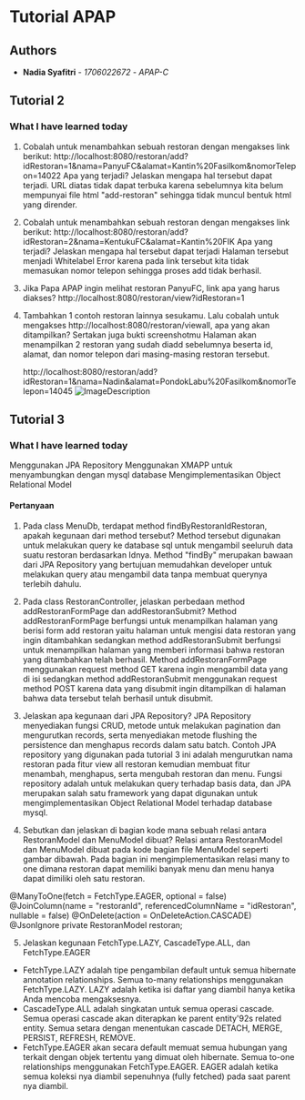 # Tutorial APAP

## Authors

* **Nadia Syafitri** - *1706022672* - *APAP-C*

## Tutorial 2

### What I have learned today

1. Cobalah untuk menambahkan sebuah restoran dengan mengakses link berikut:
http://localhost:8080/restoran/add?idRestoran=1&nama=PanyuFC&alamat=Kantin%20Fasilkom&nomorTelepon=14022
Apa yang terjadi? Jelaskan mengapa hal tersebut dapat terjadi.
URL diatas tidak dapat terbuka karena sebelumnya kita belum mempunyai file html "add-restoran" sehingga tidak muncul bentuk html yang dirender.

2. Cobalah untuk menambahkan sebuah restoran dengan mengakses link berikut:
http://localhost:8080/restoran/add?idRestoran=2&nama=KentukuFC&alamat=Kantin%20FIK
Apa yang terjadi? Jelaskan mengapa hal tersebut dapat terjadi
Halaman tersebut menjadi Whitelabel Error karena pada link tersebut kita tidak memasukan nomor telepon sehingga proses add tidak berhasil.

3. Jika Papa APAP ingin melihat restoran PanyuFC, link apa yang harus diakses?
http://localhost:8080/restoran/view?idRestoran=1

4. Tambahkan 1 contoh restoran lainnya sesukamu. Lalu cobalah untuk mengakses http://localhost:8080/restoran/viewall, apa yang akan ditampilkan?
Sertakan juga bukti screenshotmu
Halaman akan menampilkan 2 restoran yang sudah diadd sebelumnya beserta id, alamat, dan nomor telepon dari masing-masing restoran tersebut.

   http://localhost:8080/restoran/add?idRestoran=1&nama=Nadin&alamat=PondokLabu%20Fasilkom&nomorTelepon=14045
   ![ImageDescription](https://i.ibb.co/h1C46ZW/message-Image-1568819763182.jpg)

## Tutorial 3
### What I have learned today
Menggunakan JPA Repository
Menggunakan XMAPP untuk menyambungkan dengan mysql database
Mengimplementasikan Object Relational Model

#### Pertanyaan
1. Pada class MenuDb, terdapat method findByRestoranIdRestoran, apakah kegunaan dari method tersebut?
Method tersebut digunakan untuk melakukan query ke database sql untuk mengambil seeluruh data suatu restoran berdasarkan Idnya. Method "findBy" merupakan bawaan dari JPA Repository yang bertujuan memudahkan developer untuk melakukan query atau mengambil data tanpa membuat querynya terlebih dahulu.

2. Pada class RestoranController, jelaskan perbedaan method addRestoranFormPage dan addRestoranSubmit?
Method addRestoranFormPage berfungsi untuk menampilkan halaman yang berisi form add restoran yaitu halaman untuk mengisi data restoran yang ingin ditambahkan sedangkan method addRestoranSubmit berfungsi untuk menampilkan halaman yang memberi informasi bahwa restoran yang ditambahkan telah berhasil. Method addRestoranFormPage menggunakan request method GET karena ingin mengambil data yang di isi sedangkan method addRestoranSubmit menggunakan request method POST karena data yang disubmit ingin ditampilkan di halaman bahwa data tersebut telah berhasil untuk disubmit.

3. Jelaskan apa kegunaan dari JPA Repository?
JPA Repository menyediakan fungsi CRUD, metode untuk melakukan pagination dan mengurutkan records, serta menyediakan metode flushing the persistence dan menghapus records dalam satu batch. Contoh JPA repository yang digunakan pada tutorial 3 ini adalah mengurutkan nama restoran pada fitur view all restoran kemudian membuat fitur menambah, menghapus, serta mengubah restoran dan menu. Fungsi repository adalah untuk melakukan query terhadap basis data, dan JPA merupakan salah satu framework yang dapat digunakan untuk mengimplementasikan Object Relational Model terhadap database mysql.

4. Sebutkan dan jelaskan di bagian kode mana sebuah relasi antara RestoranModel dan MenuModel dibuat?
Relasi antara RestoranModel dan MenuModel dibuat pada kode bagian file MenuModel seperti gambar dibawah. Pada bagian ini mengimplementasikan relasi many to one dimana restoran dapat memiliki banyak menu dan menu hanya dapat dimiliki oleh satu restoran.

@ManyToOne(fetch = FetchType.EAGER, optional = false)
@JoinColumn(name = "restoranId", referencedColumnName = "idRestoran", nullable = false)
@OnDelete(action = OnDeleteAction.CASCADE)
@JsonIgnore
private RestoranModel restoran;

5. Jelaskan kegunaan FetchType.LAZY, CascadeType.ALL, dan FetchType.EAGER
- FetchType.LAZY adalah tipe pengambilan default untuk semua hibernate annotation relationships. Semua to-many relationships menggunakan FetchType.LAZY. LAZY adalah ketika isi daftar yang diambil hanya ketika Anda mencoba mengaksesnya.
- CascadeType.ALL adalah singkatan untuk semua operasi cascade. Semua operasi cascade akan diterapkan ke parent entity\'92s related entity. Semua setara dengan menentukan cascade DETACH, MERGE, PERSIST, REFRESH, REMOVE.
- FetchType.EAGER akan secara default memuat semua hubungan yang terkait dengan objek tertentu yang dimuat oleh hibernate. Semua to-one relationships menggunakan FetchType.EAGER. EAGER adalah ketika semua koleksi nya diambil sepenuhnya (fully fetched) pada saat parent nya diambil.


